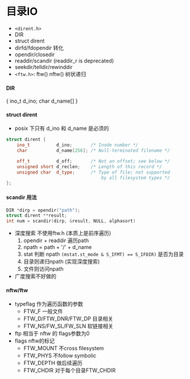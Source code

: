 # 目录IO
+ `<dirent.h>`
+ DIR 
+ struct dirent
+ dirfd/fdopendir 转化
+ opendir/closedir
+ readdir/scandir (readdir_r is deprecated)
+ seekdir/telldir/rewinddir
+ `<ftw.h>`: ftw() nftw() 树状递归
#### DIR
{ ino_t d_ino; char d_name[] }
#### struct dirent
+ posix 下只有 d_ino 和 d_name 是必须的
```c++
struct dirent {
    ino_t          d_ino;       /* Inode number */
    char           d_name[256]; /* Null-terminated filename */

    off_t          d_off;       /* Not an offset; see below */
    unsigned short d_reclen;    /* Length of this record */
    unsigned char  d_type;      /* Type of file; not supported
                                    by all filesystem types */
};
```
#### scandir 用法
```c++
DIR *dirp = opendir("path");
struct dirent **result;
int num = scandir(dirp, &result, NULL, alphasort)
```
+ 深度搜索 不使用ftw.h (本质上是前序遍历)
    1. opendir + readdir 遍历path
    2. npath = path + '/' + d_name
    3. stat 判断 npath `(mstat.st_mode & S_IFMT) == S_IFDIR)` 是否为目录
    4. 目录则递归npath (实现深度搜索)
    5. 文件则访问npath
+ 广度搜索不好做的
#### nftw/ftw
+ typeflag 作为遍历函数的参数
    + FTW_F                 一般文件
    + FTW_D/FTW_DNR/FTW_DP  目录相关
    + FTW_NS/FW_SL/FW_SLN   软链接相关
+ ftp 相当于 nftw 的 flags参数为0
+ flags nftw的标记
    + FTW_MOUNT 不cross filesystem
    + FTW_PHYS  不follow symbolic
    + FTW_DEPTH 做后续遍历
    + FTW_CHDIR 对于每个目录FTW_CHDIR